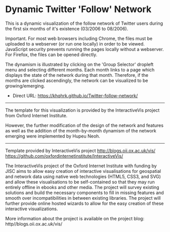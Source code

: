 # Dynamic Twitter 'Follow' Network

This is a dynamic visualization of the follow network of Twitter users during the first six months of it's existence (03/2006 to 08/2006).

Important. For most web browsers including Chrome, the files must be uploaded to a webserver (or run one locally) in order to be viewed. JavaScript security prevents running the pages locally without a webserver. For Firefox, the files can be opened directly. 

The dynamism is illustrated by clicking on the 'Group Selector' dropleft menu and selecting different months. Each month links to a page which displays the state of the network during that month. Therefore, if the months are clicked ascendingly, the network can be visualized to be growing/emerging.

- Direct URL: https://khqhrk.github.io/Twitter-follow-network/

------------------------------------------------------------------------------------------------------------------------------

The template for this visualization is provided by the InteractiveVis project from Oxford Internet Institute.

However, the further modification of the design of the network and features as well as the addition of the month-by-month dynamism of the network emerging were implemented by Hupeu Neoh.

------------------------------------------------------------------------------------------------------------------------------

Template provided by InteractiveVis project
http://blogs.oii.ox.ac.uk/vis/
https://github.com/oxfordinternetinstitute/InteractiveVis/

The InteractiveVis project of the Oxford Internet Institute with funding by JISC aims to allow easy creation of interactive visualisations for geospatial and network data using native web technologies (HTML5, CSS3, and SVG) and allow these visualisations to be self-contained so that they may run entirely offline in ebooks and other media. The project will survey existing solutions and build the necessary components to fill in missing features and smooth over incompatibilities in between existing libraries. The project will further provide online hosted wizards to allow for the easy creation of these interactive visualizations.

More information about the project is available on the project blog:
http//blogs.oii.ox.ac.uk/vis/
